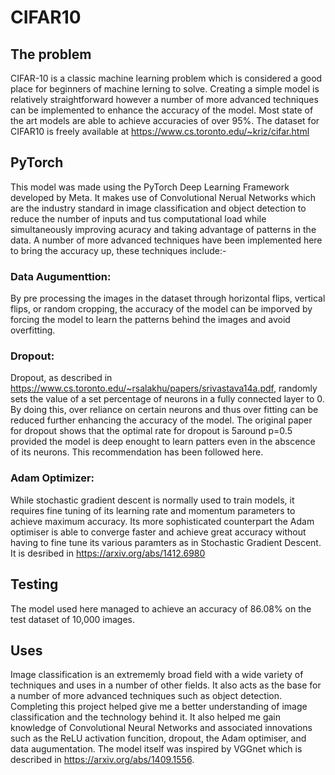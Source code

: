 # CIFAR10

## The problem
CIFAR-10 is a classic machine learning problem which is considered a good place for beginners of machine lerning to solve. Creating a simple model is relatively straightforward however a number of more advanced techniques can be implemented to enhance the accuracy of the model. Most state of the art models are able to achieve accuracies of over 95%. The dataset for CIFAR10 is freely available at https://www.cs.toronto.edu/~kriz/cifar.html

## PyTorch
This model was made using the PyTorch Deep Learning Framework developed by Meta. It makes use of Convolutional Nerual Networks which are the industry standard in image classification and object detection to reduce the number of inputs and tus computational load while simultaneously improving acuracy and taking advantage of patterns in the data. A number of more advanced techniques have been implemented here to bring the accuracy up, these techniques include:-

   ### Data Augumenttion:
By pre processing the images in the dataset through horizontal flips, vertical flips, or random cropping, the accuracy of the model can be imporved by forcing the model to learn the patterns behind the images and avoid overfitting.

   ### Dropout:
Dropout, as described in https://www.cs.toronto.edu/~rsalakhu/papers/srivastava14a.pdf, randomly sets the value of a set percentage of neurons in a fully connected layer to 0. By doing this, over reliance on certain neurons and thus over fitting can be reduced further enhancing the accuracy of the model. The original paper for dropout shows that the optimal rate for dropout is 5around p=0.5 provided the model is deep enought to learn patters even in the abscence of its neurons. This recommendation has been followed here.

   ### Adam Optimizer:
While stochastic gradient descent is normally used to train models, it requires fine tuning of its learning rate and momentum parameters to achieve maximum accuracy. Its more sophisticated counterpart the Adam optimiser is able to converge faster and achieve great accuracy without having to fine tune its various paramters as in Stochastic Gradient Descent. It is desribed in https://arxiv.org/abs/1412.6980

## Testing 
The model used here managed to achieve an accuracy of 86.08% on the test dataset of 10,000 images.

## Uses
Image classification is an extrememly broad field with a wide variety of techniques and uses in a number of other fields. It also acts as the base for a number of more advanced techniques such as object detection. Completing this project helped give me a better understanding of image classification and the technology behind it. It also helped me gain knowledge of Convolutional Neural Networks and associated innovations such as the ReLU activation funcition, dropout, the Adam optimiser, and data augumentation. The model itself was inspired by VGGnet which is described in https://arxiv.org/abs/1409.1556.
   


